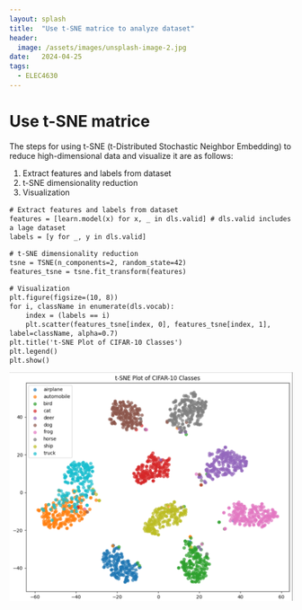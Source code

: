 ```yaml
---
layout: splash
title:  "Use t-SNE matrice to analyze dataset"
header:
  image: /assets/images/unsplash-image-2.jpg
date:   2024-04-25
tags: 
  - ELEC4630
---
```

# Use t-SNE matrice

The steps for using t-SNE (t-Distributed Stochastic Neighbor Embedding) to reduce high-dimensional data and visualize it are as follows:

1. Extract features and labels from dataset
2. t-SNE dimensionality reduction
3. Visualization

```console
# Extract features and labels from dataset
features = [learn.model(x) for x, _ in dls.valid] # dls.valid includes a lage dataset
labels = [y for _, y in dls.valid]
```

```console
# t-SNE dimensionality reduction
tsne = TSNE(n_components=2, random_state=42)
features_tsne = tsne.fit_transform(features)
```

```console
# Visualization
plt.figure(figsize=(10, 8))
for i, className in enumerate(dls.vocab):
    index = (labels == i)
    plt.scatter(features_tsne[index, 0], features_tsne[index, 1], label=className, alpha=0.7)
plt.title('t-SNE Plot of CIFAR-10 Classes')
plt.legend()
plt.show()
```

![Alt text](/assets/images/t-SNE-matrix.png)
